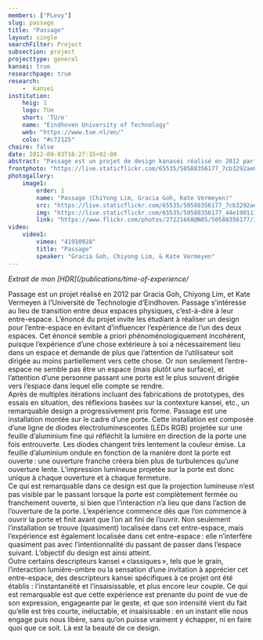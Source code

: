 ```yaml
---
members: ["PLevy"]
slug: passage
title: "Passage"
layout: single
searchFilter: Project
subsection: project
projecttype: general
kansei: true
researchpage: true
research: 
    -  kansei
institution:
    heig: 1
    logo: TUe
    short: 'TU/e'
    name: "Eindhoven University of Technology"
    web: "https://www.tue.nl/en/"
    colo: "#c72125"
chaire: false
date: 2012-09-03T16:27:15+02:00
abstract: "Passage est un projet de design kanasei réalisé en 2012 par Gracia Goh, Chiyong Lim, et Kate Vermeyen à l’Université de Technologie d’Eindhoven."
frontphoto: "https://live.staticflickr.com/65535/50588356177_7cb3292ae0.jpg"
photogallery:
    image1:
        order: 1
        name: "Passage (ChiYong Lim, Gracia Goh, Kate Vermeyen)"
        src: "https://live.staticflickr.com/65535/50588356177_7cb3292ae0_q.jpg"
        img: "https://live.staticflickr.com/65535/50588356177_44e190111f_o.jpg"
        link: "https://www.flickr.com/photos/27221668@N05/50588356177/in/album-72157716601045922"
video:
    video1:
        vimeo: "41910928"
        title: "Passage"
        speaker: "Gracia Goh, Chiyong Lim, & Kate Vermeyen"
---
```



*Extrait de mon [HDR](/publications/time-of-experience/*

Passage est un projet réalisé en 2012 par Gracia Goh, Chiyong Lim, et Kate Vermeyen à l’Université de Technologie d’Eindhoven. Passage s’intéresse au lieu de transition entre deux espaces physiques, c’est-à-dire à leur entre-espace. L’énoncé du projet invite les étudiant à réaliser un design pour l’entre-espace en évitant d’influencer l’expérience de l’un des deux espaces. Cet énoncé semble a priori phénoménologiquement incohérent, puisque l’expérience d’une chose extérieure à soi a nécessairement lieu dans un espace et demande de plus que l’attention de l’utilisateur soit dirigée au moins partiellement vers cette chose. Or non seulement l’entre-espace ne semble pas être un espace (mais plutôt une surface), et l’attention d’une personne passant une porte est le plus souvent dirigée vers l’espace dans lequel elle compte se rendre.  
Après de multiples itérations incluant des fabrications de prototypes, des essais en situation, des réflexions basées sur la contexture kansei, etc., un remarquable design a progressivement pris forme. Passage est une installation montée sur le cadre d’une porte. Cette installation est composée d’une ligne de diodes électroluminescentes (LEDs RGB) projetée sur une feuille d’aluminium fine qui réfléchit la lumière en direction de la porte une fois entrouverte. Les diodes changent très lentement la couleur émise. La feuille d’aluminium ondule en fonction de la manière dont la porte est ouverte : une ouverture franche créera bien plus de turbulences qu’une ouverture lente. L’impression lumineuse projetée sur la porte est donc unique à chaque ouverture et à chaque fermeture.  
Ce qui est remarquable dans ce design est que la projection lumineuse n’est pas visible par le passant lorsque la porte est complètement fermée ou franchement ouverte, si bien que l’interaction n’a lieu que dans l’action de l’ouverture de la porte. L’expérience commence dès que l’on commence à ouvrir la porte et finit avant que l’on ait fini de l’ouvrir. Non seulement l’installation se trouve (quasiment) localisée dans cet entre-espace, mais l’expérience est également localisée dans cet entre-espace : elle n’interfère quasiment pas avec l’intentionnalité du passant de passer dans l’espace suivant. L’objectif du design est ainsi atteint.  
Outre certains descripteurs kansei « classiques », tels que le grain, l’interaction lumière-ombre ou la sensation d’une invitation à apprécier cet entre-espace, des descripteurs kansei spécifiques à ce projet ont été établis : l’instantanéité et l’insaisissable, et plus encore leur couple. Ce qui est remarquable est que cette expérience est prenante du point de vue de son expression, engageante par le geste, et que son intensité vient du fait qu’elle est très courte, inéluctable, et insaisissable : en un instant elle nous engage puis nous libère, sans qu’on puisse vraiment y échapper, ni en faire quoi que ce soit. Là est la beauté de ce design.
